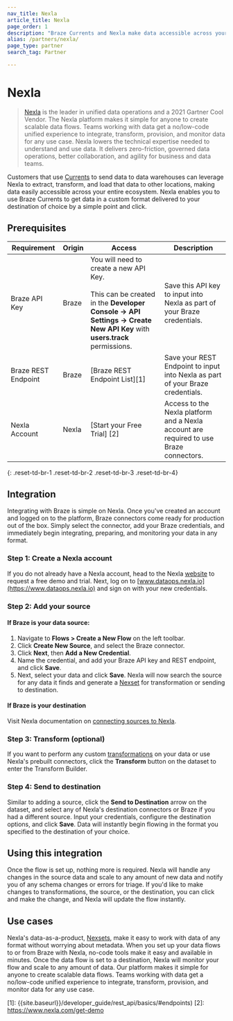 ```yaml
---
nav_title: Nexla
article_title: Nexla
page_order: 1
description: "Braze Currents and Nexla make data accessible across your entire ecosystem to the data warehouse of your choice."
alias: /partners/nexla/
page_type: partner
search_tag: Partner

---
```


# Nexla

> [Nexla](https://www.nexla.com) is the leader in unified data operations and a 2021 Gartner Cool Vendor. The Nexla platform makes it simple for anyone to create scalable data flows. Teams working with data get a no/low-code unified experience to integrate, transform, provision, and monitor data for any use case. Nexla lowers the technical expertise needed to understand and use data. It delivers zero-friction, governed data operations, better collaboration, and agility for business and data teams.

Customers that use [Currents]({{site.baseurl}}/user_guide/data_and_analytics/braze_currents/setting_up_currents/) to send data to data warehouses can leverage Nexla to extract, transform, and load that data to other locations, making data easily accessible across your entire ecosystem. Nexla enables you to use Braze Currents to get data in a custom format delivered to your destination of choice by a simple point and click.

## Prerequisites

| Requirement | Origin | Access | Description |
|---|---|---|---|
| Braze API Key | Braze | You will need to create a new API Key.<br><br>This can be created in the __Developer Console -> API Settings -> Create New API Key__ with __users.track__ permissions. | Save this API key to input into Nexla as part of your Braze credentials. |
| Braze REST Endpoint | Braze | [Braze REST Endpoint List][1] | Save your REST Endpoint to input into Nexla as part of your Braze credentials. |
| Nexla Account | Nexla | [Start your Free Trial] [2] | Access to the Nexla platform and a Nexla account are required to use Braze connectors. |
{: .reset-td-br-1 .reset-td-br-2 .reset-td-br-3  .reset-td-br-4}

## Integration

Integrating with Braze is simple on Nexla. Once you've created an account and logged on to the platform, Braze connectors come ready for production out of the box. Simply select the connector, add your Braze credentials, and immediately begin integrating, preparing, and monitoring your data in any format.

### Step 1: Create a Nexla account

If you do not already have a Nexla account, head to the Nexla [website](https://www.nexla.com) to request a free demo and trial. Next, log on to [www.dataops.nexla.io](https://www.dataops.nexla.io) and sign on with your new credentials.

### Step 2: Add your source

#### If Braze is your data source: 
1. Navigate to __Flows > Create a New Flow__ on the left toolbar.
2. Click __Create New Source__, and select the Braze connector. 
3. Click __Next__, then __Add a New Credential__. 
4. Name the credential, and add your Braze API key and REST endpoint, and click __Save__.
5. Next, select your data and click __Save__. 
Nexla will now search the source for any data it finds and generate a [Nexset](https://nexla.zendesk.com/hc/en-us/articles/360052999674-Dataset-Information) for transformation or sending to destination.

#### If Braze is your destination
Visit Nexla documentation on [connecting sources to Nexla](https://nexla.zendesk.com/hc/en-us/sections/115001685927-Create-a-Data-Source).

### Step 3: Transform (optional)

If you want to perform any custom [transformations](https://nexla.zendesk.com/hc/en-us/sections/115001686007-Transformations) on your data or use Nexla's prebuilt connectors, click the __Transform__ button on the dataset to enter the Transform Builder.

### Step 4: Send to destination

Similar to adding a source, click the __Send to Destination__ arrow on the dataset, and select any of Nexla's destination connectors or Braze if you had a different source. Input your credentials, configure the destination options, and click __Save__. Data will instantly begin flowing in the format you specified to the destination of your choice.

## Using this integration

Once the flow is set up, nothing more is required. Nexla will handle any changes in the source data and scale to any amount of new data and notify you of any schema changes or errors for triage. If you'd like to make changes to transformations, the source, or the destination, you can click and make the change, and Nexla will update the flow instantly.

## Use cases

Nexla's data-as-a-product, [Nexsets](https://nexla.zendesk.com/hc/en-us/articles/360052999674-Dataset-Information), make it easy to work with data of any format without worrying about metadata. When you set up your data flows to or from Braze with Nexla, no-code tools make it easy and available in minutes. Once the data flow is set to a destination, Nexla will monitor your flow and scale to any amount of data. Our platform makes it simple for anyone to create scalable data flows. Teams working with data get a no/low-code unified experience to integrate, transform, provision, and monitor data for any use case. 

[1]: {{site.baseurl}}/developer_guide/rest_api/basics/#endpoints)
[2]: https://www.nexla.com/get-demo
